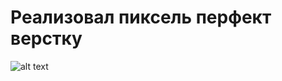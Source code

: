 # Реализовал пиксель перфект верстку

![alt text](./img/https://github.com/baysarov077/task/blob/main/img/Снимок%20экрана%202022-12-16%20в%2020.33.26%C2%A0—%20копия.png)

